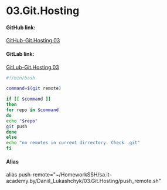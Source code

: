 # 03.Git.Hosting 

#### GitHub link:
[GitHub-Git.Hosting.03](https://github.com/Gorilbl4/03.Git.Hosting)
#### GitLab link:
[GitLub-Git.Hosting.03](https://gitlab.com/burpee1/03.Git.Hosting)

```bash
#!/bin/bash

command=$(git remote)

if [[ $command ]]
then
for repo in $command 
do
echo "$repo"
git push
done
else 
echo "no remotes in current dirrectory. Check .git"
fi
```

#### Alias
alias push-remote="~/HomeworkSSH/sa.it-academy.by/Daniil_Lukashchyk/03.Git.Hosting/push_remote.sh"
